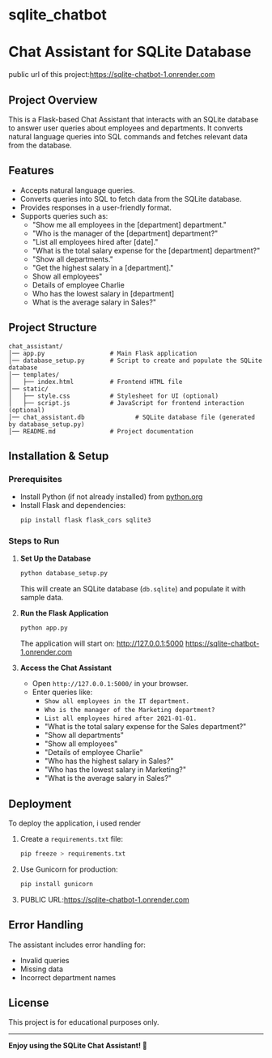 # sqlite_chatbot
# Chat Assistant for SQLite Database
public url of this project:https://sqlite-chatbot-1.onrender.com
## Project Overview
This is a Flask-based Chat Assistant that interacts with an SQLite database to answer user queries about employees and departments. It converts natural language queries into SQL commands and fetches relevant data from the database.

## Features
- Accepts natural language queries.
- Converts queries into SQL to fetch data from the SQLite database.
- Provides responses in a user-friendly format.
- Supports queries such as:
  - "Show me all employees in the [department] department."
  - "Who is the manager of the [department] department?"
  - "List all employees hired after [date]."
  - "What is the total salary expense for the [department] department?"
  - "Show all departments."
  - "Get the highest salary in a [department]."
  - Show all employees"
  - Details of employee Charlie
  - Who has the lowest salary in [department]
  - What is the average salary in Sales?"

    
## Project Structure
```
chat_assistant/
│── app.py                  # Main Flask application
│── database_setup.py       # Script to create and populate the SQLite database
│── templates/
│   ├── index.html          # Frontend HTML file
│── static/
│   ├── style.css           # Stylesheet for UI (optional)
│   ├── script.js           # JavaScript for frontend interaction (optional)
│── chat_assistant.db              # SQLite database file (generated by database_setup.py)
│── README.md               # Project documentation
```

## Installation & Setup
### Prerequisites
- Install Python (if not already installed) from [python.org](https://www.python.org/downloads/)
- Install Flask and dependencies:
  ```sh
  pip install flask flask_cors sqlite3
  ```

### Steps to Run
1. **Set Up the Database**
   ```sh
   python database_setup.py
   ```
   This will create an SQLite database (`db.sqlite`) and populate it with sample data.

2. **Run the Flask Application**
   ```sh
   python app.py
   ```
   The application will start on:
   http://127.0.0.1:5000
   https://sqlite-chatbot-1.onrender.com

4. **Access the Chat Assistant**
   - Open `http://127.0.0.1:5000/` in your browser.
   - Enter queries like:
     - `Show all employees in the IT department.`
     - `Who is the manager of the Marketing department?`
     - `List all employees hired after 2021-01-01.`
     - "What is the total salary expense for the Sales department?"
     - "Show all departments"
     - "Show all employees"
     - "Details of employee Charlie"
     - "Who has the highest salary in Sales?"
     - "Who has the lowest salary in Marketing?"
     - "What is the average salary in Sales?"






## Deployment
To deploy the application, i used render
1. Create a `requirements.txt` file:
   ```sh
   pip freeze > requirements.txt
   ```
2. Use Gunicorn for production:
   ```sh
   pip install gunicorn
   ```
3. PUBLIC URL:https://sqlite-chatbot-1.onrender.com

## Error Handling
The assistant includes error handling for:
- Invalid queries
- Missing data
- Incorrect department names

## License
This project is for educational purposes only.

---

**Enjoy using the SQLite Chat Assistant! 🚀**

